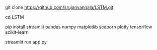 git clone https://github.com/srujanvannala/LSTM.git

cd LSTM

pip install streamlit pandas numpy matplotlib seaborn plotly tensorflow scikit-learn

streamlit run app.py
